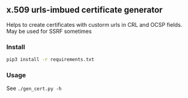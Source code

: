 ## x.509 urls-imbued certificate generator

Helps to create certificates with custorm urls in CRL and OCSP fields.  
May be used for SSRF sometimes

### Install
```bash
pip3 install -r requirements.txt
```

### Usage
See `./gen_cert.py -h`

